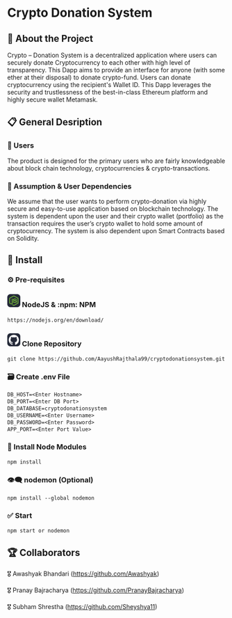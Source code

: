 ﻿# Crypto Donation System

## :star2: About the Project
<p>Crypto – Donation System is a decentralized application where users can securely donate Cryptocurrency to each other with high level of transparency. This Dapp aims to provide an interface for anyone (with some ether at their disposal) to donate crypto-fund. Users can donate cryptocurrency using the recipient's Wallet ID. This Dapp leverages the security and trustlessness of the best-in-class Ethereum platform and highly secure wallet Metamask.

[//]: # (General Description)
## :clipboard: General Desription

### :bust_in_silhouette: Users

The product is designed for the primary users who are fairly knowledgeable about block chain technology, cryptocurrencies & crypto-transactions.

### :thinking: Assumption & User Dependencies

We assume that the user wants to perform crypto-donation via highly secure and easy-to-use application based on blockchain technology. The system is dependent upon the user and their crypto wallet (portfolio) as the transaction requires the user’s crypto wallet to hold some amount of cryptocurrency. The system is also dependent upon Smart Contracts based on Solidity.

[//]: # (Install)
## :wrench: Install

### :gear: Pre-requisites
### <img src="https://github.com/tandpfun/skill-icons/blob/main/icons/NodeJS-Dark.svg" style="height: 30px;aspect-ratio:auto;"/> NodeJS & :npm: NPM
~~~shell
https://nodejs.org/en/download/
~~~

### <img src="https://github.com/tandpfun/skill-icons/blob/main/icons/Github-Dark.svg" style="height: 30px;aspect-ratio:auto;"/> Clone Repository
~~~shell
git clone https://github.com/AayushRajthala99/cryptodonationsystem.git
~~~

### :card_file_box: Create .env File
~~~shell
DB_HOST=<Enter Hostname>
DB_PORT=<Enter DB Port>
DB_DATABASE=cryptodonationsystem
DB_USERNAME=<Enter Username>
DB_PASSWORD=<Enter Password>
APP_PORT=<Enter Port Value>
~~~

### :dart: Install Node Modules
~~~shell
npm install
~~~

### :eye_speech_bubble: nodemon (Optional)
~~~shell
npm install --global nodemon
~~~

### :white_check_mark: Start
~~~shell
npm start or nodemon
~~~

## :trophy: Collaborators
 :medal_military: Awashyak Bhandari (https://github.com/Awashyak)
 
 :medal_military: Pranay Bajracharya (https://github.com/PranayBajracharya)
 
 :medal_military: Subham Shrestha (https://github.com/Sheyshya11)
